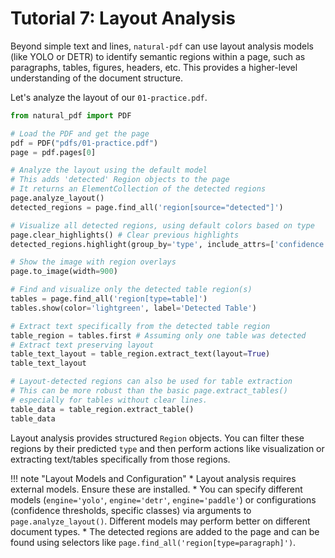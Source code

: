# Tutorial 7: Layout Analysis

Beyond simple text and lines, `natural-pdf` can use layout analysis models (like YOLO or DETR) to identify semantic regions within a page, such as paragraphs, tables, figures, headers, etc. This provides a higher-level understanding of the document structure.

Let's analyze the layout of our `01-practice.pdf`.

```python
from natural_pdf import PDF

# Load the PDF and get the page
pdf = PDF("pdfs/01-practice.pdf")
page = pdf.pages[0]

# Analyze the layout using the default model
# This adds 'detected' Region objects to the page
# It returns an ElementCollection of the detected regions
page.analyze_layout()
detected_regions = page.find_all('region[source="detected"]')
```

```python
# Visualize all detected regions, using default colors based on type
page.clear_highlights() # Clear previous highlights
detected_regions.highlight(group_by='type', include_attrs=['confidence'])

# Show the image with region overlays
page.to_image(width=900)
```

```python
# Find and visualize only the detected table region(s)
tables = page.find_all('region[type=table]')
tables.show(color='lightgreen', label='Detected Table')
```

```python
# Extract text specifically from the detected table region
table_region = tables.first # Assuming only one table was detected
# Extract text preserving layout
table_text_layout = table_region.extract_text(layout=True)
table_text_layout
```

```python
# Layout-detected regions can also be used for table extraction
# This can be more robust than the basic page.extract_tables()
# especially for tables without clear lines.
table_data = table_region.extract_table()
table_data
```

Layout analysis provides structured `Region` objects. You can filter these regions by their predicted `type` and then perform actions like visualization or extracting text/tables specifically from those regions.

!!! note "Layout Models and Configuration"
    *   Layout analysis requires external models. Ensure these are installed.
    *   You can specify different models (`engine='yolo'`, `engine='detr'`, `engine='paddle'`) or configurations (confidence thresholds, specific classes) via arguments to `page.analyze_layout()`. Different models may perform better on different document types.
    *   The detected regions are added to the page and can be found using selectors like `page.find_all('region[type=paragraph]')`.

``` 